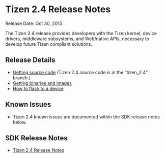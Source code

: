 # Tizen 2.4 Release Notes

Release Date: Oct 30, 2015

The Tizen 2.4 release provides developers with the Tizen kernel, device drivers, middleware subsystems, and Web/native APIs, necessary to develop future Tizen compliant solutions.

## Release Details

- [Getting source code](http://review.tizen.org/git/) (Tizen 2.4 source code is in the "tizen_2.4" branch.)
- [Getting binaries and images](http://download.tizen.org/releases/2.4/)
- [How to flash to a device](https://wiki.tizen.org/wiki/Flash_Tizen_2.4_Image_to_Reference_Device)

## Known Issues

- Tizen 2.4 known issues are documented within the SDK release notes below.

## SDK Release Notes

- [Tizen 2.4 Release Notes](https://developer.tizen.org/development/tools/download/release-notes/2.4-oct-22-2015)